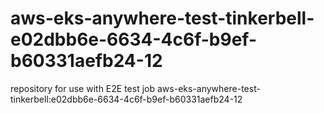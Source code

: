 # aws-eks-anywhere-test-tinkerbell-e02dbb6e-6634-4c6f-b9ef-b60331aefb24-12
repository for use with E2E test job aws-eks-anywhere-test-tinkerbell:e02dbb6e-6634-4c6f-b9ef-b60331aefb24-12
